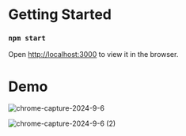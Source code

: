 # Getting Started

### `npm start`

Open [http://localhost:3000](http://localhost:3000) to view it in the browser.

# Demo

![chrome-capture-2024-9-6](https://github.com/user-attachments/assets/57e0b661-5df1-4844-a9b7-4faa65abef05)


![chrome-capture-2024-9-6 (2)](https://github.com/user-attachments/assets/14fcedb8-3a7a-4ab8-89a9-d55041a21536)
